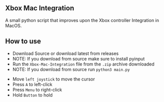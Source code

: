 <h2>Xbox Mac Integration</h2>
 A small python script that improves upon the Xbox controller Integration in MacOS.
<h2>How to use</h2>
<ul>
<li>Download Source or download latest from releases</li>
<li>NOTE: If you download from source make sure to install pyinput</li>
<li>Run the <code>Xbox-Mac-Integration</code> file from the <code>.zip</code> archive downloaded</li>
<li>NOTE: If you download from source run <code>python3 main.py</code></li>
</ul>
<ul>
<li>Move <code>left joystick</code> to move the cursor</li>
<li>Press <code>A</code> to left-click</li>
<li>Press <code>Menu</code> to right-click</li>
<li>Hold <code>Button</code> to hold</li>
</ul>
